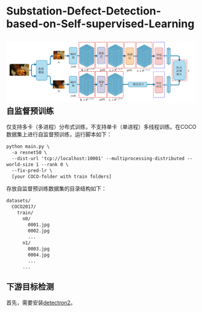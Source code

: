 # Substation-Defect-Detection-based-on-Self-supervised-Learning
![image](https://github.com/L-iffer/Substation-Defect-Detection-based-on-Self-supervised-Learning/blob/master/images/SimSiamPro.png)
自监督预训练
------
仅支持多卡（多进程）分布式训练，不支持单卡（单进程）多线程训练。在COCO数据集上进行自监督预训练，运行脚本如下：

```
python main.py \  
  -a resnet50 \
  --dist-url 'tcp://localhost:10001' --multiprocessing-distributed --world-size 1 --rank 0 \
  --fix-pred-lr \
  [your COCO-folder with train folders]
```
存放自监督预训练数据集的目录结构如下：

```
datasets/
  COCO2017/
    train/
      n0/
        0001.jpg
        0002.jpg
        ...
      n1/
        0003.jpg
        0004.jpg
        ...
      ...
```
下游目标检测
------
首先，需要安装[detectron2](https://github.com/facebookresearch/detectron2/blob/main/INSTALL.md)。

